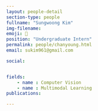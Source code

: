```yaml
---
layout: people-detail
section-type: people
fullname: "Sungwoong Kim"
img-filename: 
emoji: 🥁
position: "Undergraduate Intern"
permalink: people/chanyoung.html
email: sukim961@gmail.com

social:


fields:
    - name : Computer Vision
    - name : Multimodal Learning
publications:

---
```

